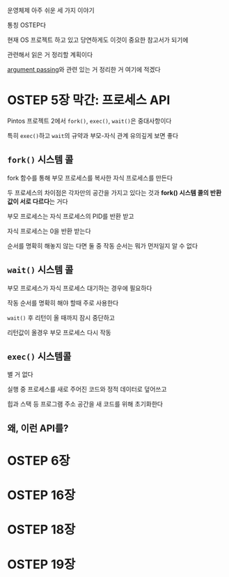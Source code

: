 운영체제 아주 쉬운 세 가지 이야기

통칭 OSTEP다

현재 OS 프로젝트 하고 있고 당연하게도 이것이 중요한 참고서가 되기에

관련해서 읽은 거 정리할 계획이다

[argument passing](TIL_0912.md)와 관련 있는 거 정리한 거 여기에 적겠다

# OSTEP 5장 막간: 프로세스 API

Pintos 프로젝트 2에서 `fork()`, `exec()`, `wait()`은 중대사항이다

특히 `exec()`하고 `wait`의 규약과 부모-자식 관계 유의깊게 보면 좋다

## `fork()` 시스템 콜

fork 함수를 통해 부모 프로세스를 복사한 자식 프로세스를 만든다

두 프로세스의 차이점은 각자만의 공간을 가지고 있다는 것과 **fork() 시스템 콜의 반환값이 서로 다르다**는 거다

부모 프로세스는 자식 프로세스의 PID를 반환 받고

자식 프로세스는 0을 반환 받는다

순서를 명확히 해놓지 않는 다면 둘 중 작동 순서는 뭐가 먼저일지 알 수 없다

## `wait()` 시스템 콜

부모 프로세스가 자식 프로세스 대기하는 경우에 필요하다

작동 순서를 명확히 해야 할때 주로 사용한다

`wait()` 후 리턴이 올 때까지 잠시 중단하고 

리턴값이 올경우 부모 프로세스 다시 작동

## `exec()` 시스템콜

별 거 없다
 
실행 중 프로세스를 새로 주어진 코드와 정적 데이터로 덮어쓰고

힙과 스택 등 프로그램 주소 공간을 새 코드를 위해 초기화한다

## 왜, 이런 API를?







# OSTEP 6장


# OSTEP 16장

# OSTEP 18장

# OSTEP 19장

